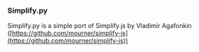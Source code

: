 ### Simplify.py

Simplify.py is a simple port of Simplify.js by Vladimir Agafonkin ([https://github.com/mourner/simplify-js](https://github.com/mourner/simplify-js))